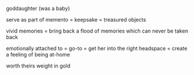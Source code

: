 
goddaughter (was a baby)

serve as part of memento = keepsake = treasured objects 

vivid memories = bring back a flood of memories which can never be taken back

emotionally attached to = go-to = get her into the right headspace = create a feeling of being at-home

worth theirs weight in gold